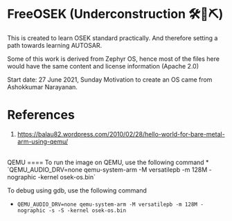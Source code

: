 FreeOSEK (Underconstruction 🛠🔧⛏)
========

This is created to learn OSEK standard practically. And therefore setting a path towards learning AUTOSAR.

Some of this work is derived from Zephyr OS, hence most of the files here would have the same content and license information (Apache 2.0)

Start date: 27 June 2021, Sunday
Motivation to create an OS came from Ashokkumar Narayanan.

References
==========
1. https://balau82.wordpress.com/2010/02/28/hello-world-for-bare-metal-arm-using-qemu/


<br>
QEMU
====
To run the image on QEMU, use the following command
* `QEMU_AUDIO_DRV=none qemu-system-arm -M versatilepb -m 128M -nographic -kernel osek-os.bin`

To debug using gdb, use the following command
* `QEMU_AUDIO_DRV=none qemu-system-arm -M versatilepb -m 128M -nographic -s -S -kernel osek-os.bin`
